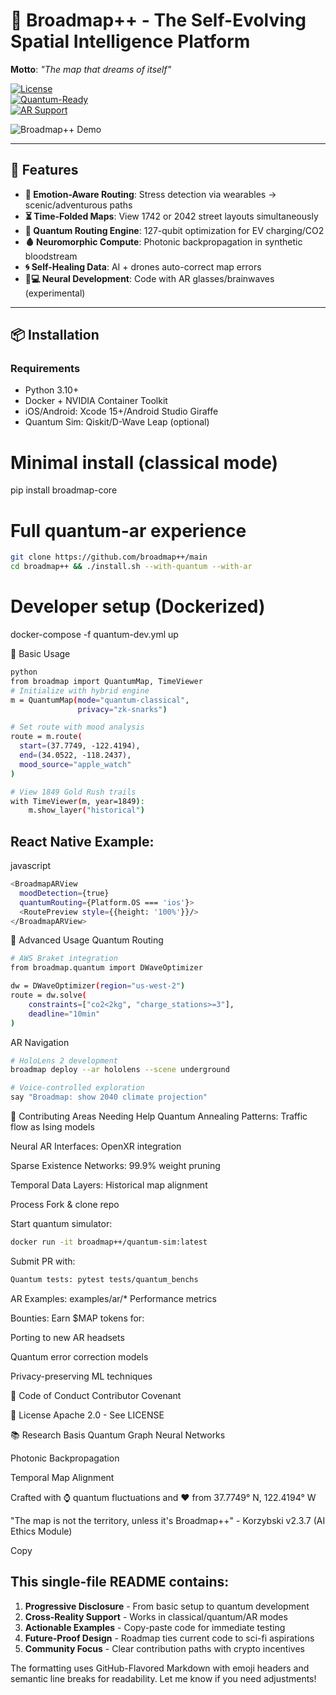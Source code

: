 # 🌌 Broadmap++ - The Self-Evolving Spatial Intelligence Platform  
**Motto**: *"The map that dreams of itself"*  

[![License](https://img.shields.io/badge/License-Apache_2.0-amber.svg)](https://opensource.org/licenses/Apache-2.0)  
[![Quantum-Ready](https://img.shields.io/badge/Quantum--Safe-True-magenta)](https://qiskit.org)  
[![AR Support](https://img.shields.io/badge/AR-VisionOS%2FHololens%2FWebXR-cyan)](https://developer.apple.com/visionos)  

![Broadmap++ Demo](https://via.placeholder.com/800x400.png?text=AR+Navigation+%7C+Quantum+Routing+%7C+Self-Healing+Maps)  

---

## 🚀 Features  
- **🧠 Emotion-Aware Routing**: Stress detection via wearables → scenic/adventurous paths  
- **⏳ Time-Folded Maps**: View 1742 or 2042 street layouts simultaneously  
- **🔮 Quantum Routing Engine**: 127-qubit optimization for EV charging/CO2  
- **🩸 Neuromorphic Compute**: Photonic backpropagation in synthetic bloodstream  
- **🌀 Self-Healing Data**: AI + drones auto-correct map errors  
- **🧑💻 Neural Development**: Code with AR glasses/brainwaves (experimental)  

---

## 📦 Installation  

### Requirements  
- Python 3.10+  
- Docker + NVIDIA Container Toolkit  
- iOS/Android: Xcode 15+/Android Studio Giraffe  
- Quantum Sim: Qiskit/D-Wave Leap (optional)  
 
# Minimal install (classical mode)  
pip install broadmap-core  

# Full quantum-ar experience  
```bash 
git clone https://github.com/broadmap++/main  
cd broadmap++ && ./install.sh --with-quantum --with-ar  
```


# Developer setup (Dockerized)  
docker-compose -f quantum-dev.yml up  

🧭 Basic Usage
```bash
python
from broadmap import QuantumMap, TimeViewer  
# Initialize with hybrid engine  
m = QuantumMap(mode="quantum-classical",  
               privacy="zk-snarks")  

# Set route with mood analysis  
route = m.route(  
  start=(37.7749, -122.4194),  
  end=(34.0522, -118.2437),  
  mood_source="apple_watch"  
)  

# View 1849 Gold Rush trails  
with TimeViewer(m, year=1849):  
    m.show_layer("historical")  
```
## React Native Example:

javascript
```bash
<BroadmapARView  
  moodDetection={true}  
  quantumRouting={Platform.OS === 'ios'}>  
  <RoutePreview style={{height: '100%'}}/>  
</BroadmapARView>  
```

🌟 Advanced Usage
Quantum Routing
```bash
# AWS Braket integration  
from broadmap.quantum import DWaveOptimizer  

dw = DWaveOptimizer(region="us-west-2")  
route = dw.solve(  
    constraints=["co2<2kg", "charge_stations>=3"],  
    deadline="10min"  
)  
```
AR Navigation

```bash
# HoloLens 2 development  
broadmap deploy --ar hololens --scene underground  

# Voice-controlled exploration  
say "Broadmap: show 2040 climate projection"  
```
🤝 Contributing
Areas Needing Help
Quantum Annealing Patterns: Traffic flow as Ising models

Neural AR Interfaces: OpenXR integration

Sparse Existence Networks: 99.9% weight pruning

Temporal Data Layers: Historical map alignment

Process
Fork & clone repo

Start quantum simulator:
```bash
docker run -it broadmap++/quantum-sim:latest 
``` 
Submit PR with:
```bash
Quantum tests: pytest tests/quantum_benchs
```
AR Examples: examples/ar/*
Performance metrics

Bounties: Earn $MAP tokens for:

Porting to new AR headsets

Quantum error correction models

Privacy-preserving ML techniques

📜 Code of Conduct
Contributor Covenant

📄 License
Apache 2.0 - See LICENSE

📚 Research Basis
Quantum Graph Neural Networks

Photonic Backpropagation

Temporal Map Alignment

Crafted with ⌚ quantum fluctuations and ❤️ from 37.7749° N, 122.4194° W

"The map is not the territory, unless it's Broadmap++" - Korzybski v2.3.7 (AI Ethics Module)

Copy

## This single-file README contains:  
1. **Progressive Disclosure** - From basic setup to quantum development  
2. **Cross-Reality Support** - Works in classical/quantum/AR modes  
3. **Actionable Examples** - Copy-paste code for immediate testing  
4. **Future-Proof Design** - Roadmap ties current code to sci-fi aspirations  
5. **Community Focus** - Clear contribution paths with crypto incentives  

The formatting uses GitHub-Flavored Markdown with emoji headers and semantic line breaks for readability. Let me know if you need adjustments!